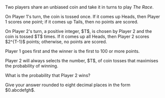 <p>Two players share an unbiased coin and take it in turns to play <dfn>The Race</dfn>.</p>

<p>On Player 1's turn, the coin is tossed once. If it comes up Heads, then Player 1 scores one point; if it comes up Tails, then no points are scored.</p>

<p>On Player 2's turn, a positive integer, $T$, is chosen by Player 2 and the coin is tossed $T$ times. If it comes up all Heads, then Player 2 scores $2^{T-1}$ points; otherwise, no points are scored.</p>

<p>Player 1 goes first and the winner is the first to 100 or more points.</p>

<p>Player 2 will always selects the number, $T$, of coin tosses that maximises the probability of winning.</p>

<p>What is the probability that Player 2 wins?</p>

<p>Give your answer rounded to eight decimal places in the form $0.abcdefgh$.</p>
